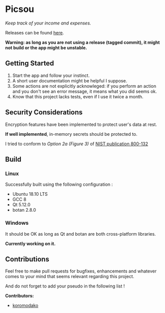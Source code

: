 # Picsou

*Keep track of your income and expenses.*
        
Releases can be found [here](https://github.com/koromodako/picsou/releases).

**Warning: as long as you are not using a release (tagged commit), it might not build or the app might be unstable.**

## Getting Started

1. Start the app and follow your instinct. 
2. A short user documentation might be helpful I suppose.
3. Some actions are not explicitly acknowleged: if you perform an action and you don't see an error message, it means what you did seems ok.
4. Know that this project lacks tests, even if I use it twice a month.

## Security Considerations

Encryption features have been implemented to protect user's data at rest. 

**If well implemented**, in-memory secrets should be protected to.

I tried to conform to *Option 2a (Figure 3)* of [NIST publication 800-132](https://csrc.nist.gov/publications/detail/sp/800-132/final)

## Build

### Linux 

Successfully built using the following configuration :

 + Ubuntu 18.10 LTS
 + GCC 8
 + Qt 5.12.0
 + botan 2.8.0
 
### Windows

It should be OK as long as Qt and botan are both cross-platform libraries. 

**Currently working on it.**

## Contributions

Feel free to make pull requests for bugfixes, enhancements and whatever comes to your mind that seems relevant regarding this project.

And do not forget to add your pseudo in the following list !

**Contributors:**
 - [koromodako](https://github.com/koromodako)
